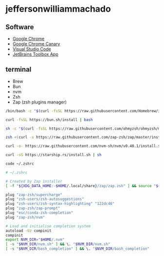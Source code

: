 # jeffersonwilliammachado

## Software

- [Google Chrome](https://www.google.com/chrome/)
- [Google Chrome Canary](https://www.google.com/chrome/canary/)
- [Visual Studio Code](https://code.visualstudio.com/docs/?dv=osx)
- [JetBrains Toolbox App](https://www.jetbrains.com/toolbox-app/download/download-thanks.html?platform=mac)

## terminal

- Brew
- Bun
- nvm
- Zsh
- Zap (zsh plugins manager)

```sh
/bin/bash -c "$(curl -fsSL https://raw.githubusercontent.com/Homebrew/install/HEAD/install.sh)"

curl -fsSL https://bun.sh/install | bash

sh -c "$(curl -fsSL https://raw.githubusercontent.com/ohmyzsh/ohmyzsh/master/tools/install.sh)"

zsh <(curl -s https://raw.githubusercontent.com/zap-zsh/zap/master/install.zsh) --branch release-v1

curl -o- https://raw.githubusercontent.com/nvm-sh/nvm/v0.40.1/install.sh | bash

curl -sS https://starship.rs/install.sh | sh

code ~/.zshrc
```

```sh
# ~/.zshrc

# Created by Zap installer
[ -f "${XDG_DATA_HOME:-$HOME/.local/share}/zap/zap.zsh" ] && source "${XDG_DATA_HOME:-$HOME/.local/share}/zap/zap.zsh"

plug "zap-zsh/supercharge"
plug "zsh-users/zsh-autosuggestions"
plug "zsh-users/zsh-syntax-highlighting" "122dc46"
plug "zap-zsh/zap-prompt"
plug "esc/conda-zsh-completion"
plug "zap-zsh/nvm"

# Load and initialise completion system
autoload -Uz compinit
compinit
export NVM_DIR="$HOME/.nvm"
[ -s "$NVM_DIR/nvm.sh" ] && \. "$NVM_DIR/nvm.sh"
[ -s "$NVM_DIR/bash_completion" ] && \. "$NVM_DIR/bash_completion"
```